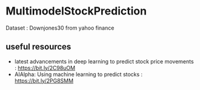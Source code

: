 # MultimodelStockPrediction
  Dataset : Downjones30 from yahoo finance
  
  
  
## useful resources
- latest advancements in deep learning to predict stock price movements : https://bit.ly/2C98uOM 
- AIAlpha: Using machine learning to predict stocks : https://bit.ly/2PG8SMM

